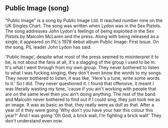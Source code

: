 ## Public Image (song)

"Public Image" is a song by Public Image Ltd. It reached number nine on the UK Singles Chart. The song was written when Lydon was in the Sex Pistols. The song addresses John Lydon's feelings of being exploited in the Sex Pistols by Malcolm McLaren and the press. Along with being released as a single, it appeared on PiL's 1978 debut album Public Image: First Issue.
On the song, PiL leader John Lydon has said:

'Public Image', despite what most of the press seemed to misinterpret it to be, is not about the fans at all, it's a slagging of the group I used to be in. It's what I went through from my own group. They never bothered to listen to what I was fucking singing, they don't even know the words to my songs. They never bothered to listen, it was like, 'Here's a tune, write some words to it.' So I did. They never questioned it. I found that offensive, it meant I was literally wasting my time, 'cause if you ain't working with people that are on the same level then you ain't doing anything. The rest of the band and Malcolm never bothered to find out if I could sing, they just took me as an image. It was as basic as that, they really were as dull as that. After a year of it they were going 'Why don't you have your hair this colour this year?' And I was going 'Oh God, a brick wall, I'm fighting a brick wall!' They don't understand even now.

